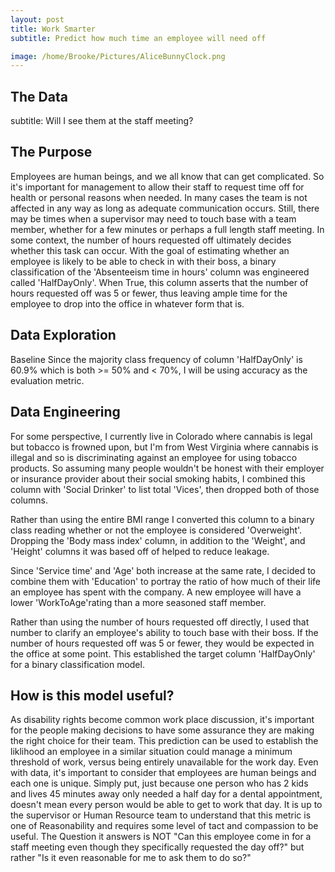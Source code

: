 ```yaml
---
layout: post
title: Work Smarter
subtitle: Predict how much time an employee will need off

image: /home/Brooke/Pictures/AliceBunnyClock.png
---
```


## The Data
subtitle: Will I see them at the staff meeting?
## The Purpose
Employees are human beings, and we all know that can get complicated. So it's important for management to allow their staff to request time off for health or personal reasons when needed. In many cases the team is not affected in any way as long as adequate communication occurs. Still, there may be times when a supervisor may need to touch base with a team member, whether for a few minutes or perhaps a full length staff meeting. In some context, the number of hours requested off ultimately decides whether this task can occur. With the goal of estimating whether an employee is likely to be able to check in with their boss, a binary classification of the 'Absenteeism time in hours' column was engineered called 'HalfDayOnly'. When True, this column asserts that the number of hours requested off was 5 or fewer, thus leaving ample time for the employee to drop into the office in whatever form that is.

## Data Exploration
Baseline
Since the majority class frequency of column 'HalfDayOnly' is 60.9% which is both >= 50% and < 70%, I will be using accuracy as the evaluation metric.

## Data Engineering
For some perspective, I currently live in Colorado where cannabis is legal but tobacco is frowned upon, but I'm from West Virginia where cannabis is illegal and so is discriminating against an employee for using tobacco products. So assuming many people wouldn't be honest with their employer or insurance provider about their social smoking habits, I combined this column with 'Social Drinker' to list total 'Vices', then dropped both of those columns.

Rather than using the entire BMI range I converted this column to a binary class reading whether or not the employee is considered 'Overweight'. Dropping the 'Body mass index' column, in addition to the 'Weight', and 'Height' columns it was based off of helped to reduce leakage.

Since 'Service time' and 'Age' both increase at the same rate, I decided to combine them with 'Education' to portray the ratio of how much of their life an employee has spent with the company. A new employee will have a lower 'WorkToAge'rating than a more seasoned staff member.

Rather than using the number of hours requested off directly, I used that number to clarify an employee's ability to touch base with their boss. If the number of hours requested off was 5 or fewer, they would be expected in the office at some point. This established the target column 'HalfDayOnly' for a binary classification model.


## How is this model useful?
As disability rights become common work place discussion, it's important for the people making decisions to have some assurance they are making the right choice for their team. This prediction can be used to establish the liklihood an employee in a similar situation could manage a minimum threshold of work, versus being entirely unavailable for the work day. Even with data, it's important to consider that employees are human beings and each one is unique. Simply put, just because one person who has 2 kids and lives 45 minutes away only needed a half day for a dental appointment, doesn't mean every person would be able to get to work that day. It is up to the supervisor or Human Resource team to understand that this metric is one of Reasonability and requires some level of tact and compassion to be useful. The Question it answers is NOT "Can this employee come in for a staff meeting even though they specifically requested the day off?" but rather "Is it even reasonable for me to ask them to do so?"




